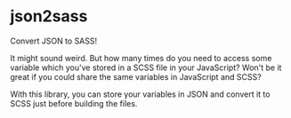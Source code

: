 # json2sass
Convert JSON to SASS!

It might sound weird. But how many times do you need to access some variable which you've stored in a SCSS file in your JavaScript? Won't be it great if you could share the same variables in JavaScript and SCSS?

With this library, you can store your variables in JSON and convert it to SCSS just before building the files.



